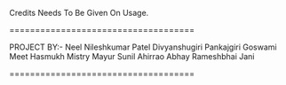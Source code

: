 Credits Needs To Be Given On Usage.

====================================

PROJECT BY:- 
Neel Nileshkumar Patel 
Divyanshugiri Pankajgiri Goswami 
Meet Hasmukh Mistry 
Mayur Sunil Ahirrao 
Abhay Rameshbhai Jani

====================================